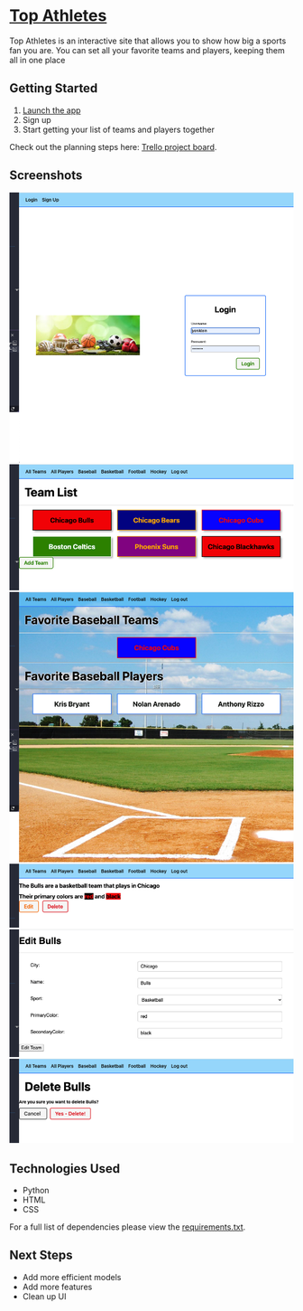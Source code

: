 # [Top Athletes](https://topathletes.herokuapp.com/)

Top Athletes is an interactive site that allows you to show how big a sports fan you are. You can set all your favorite teams and players, keeping them all in one place




## Getting Started

1. [Launch the app](https://topathletes.herokuapp.com/)
2. Sign up
3. Start getting your list of teams and players together

Check out the planning steps here:
[Trello project board](https://trello.com/b/MzMYoPZ0/top-athletes).


## Screenshots

![login](./readmepics/login.png)
![teams](./readmepics/teams.png)
![baseball](./readmepics/baseball.png)
![team](./readmepics/team.png)
![edit](./readmepics/edit.png)
![delete](./readmepics/delete.png)


## Technologies Used

- Python
- HTML
- CSS

For a full list of dependencies please view the [requirements.txt](https://github.com/yoni1994/topathletes/blob/main/requirements.txt).

## Next Steps

- Add more efficient models
- Add more features
- Clean up UI

